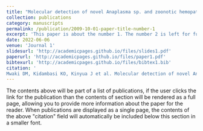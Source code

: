 ```yaml
---
title: "Molecular detection of novel Anaplasma sp. and zoonotic hemopathogens in livestock and their hematophagous biting keds (genus Hippobosca) from Laisamis, northern Kenya"
collection: publications
category: manuscripts
permalink: /publication/2009-10-01-paper-title-number-1
excerpt: 'This paper is about the number 1. The number 2 is left for future work.'
date: 2022-06-06
venue: 'Journal 1'
slidesurl: 'http://academicpages.github.io/files/slides1.pdf'
paperurl: 'http://academicpages.github.io/files/paper1.pdf'
bibtexurl: 'http://academicpages.github.io/files/bibtex1.bib'
citation: '
Mwaki DM, Kidambasi KO, Kinyua J et al. Molecular detection of novel Anaplasma sp. and zoonotic hemopathogens in livestock and their hematophagous biting keds (genus Hippobosca) from Laisamis, northern Kenya [version 1; peer review: 3 approved]. Open Res Africa 2022, 5:23 (https://doi.org/10.12688/openresafrica.13404.1)'
---
```

The contents above will be part of a list of publications, if the user clicks the link for the publication than the contents of section will be rendered as a full page, allowing you to provide more information about the paper for the reader. When publications are displayed as a single page, the contents of the above "citation" field will automatically be included below this section in a smaller font.
